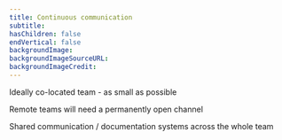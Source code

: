 ```yaml
---
title: Continuous communication
subtitle:
hasChildren: false
endVertical: false
backgroundImage: 
backgroundImageSourceURL:
backgroundImageCredit:
---
```

Ideally co-located team - as small as possible

Remote teams will need a permanently open channel

Shared communication / documentation systems across the whole team